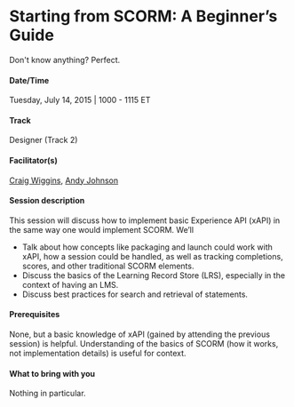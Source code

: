 # Starting from SCORM: A Beginner’s Guide

Don't know anything? Perfect. 

#### Date/Time
Tuesday, July 14, 2015 | 1000 - 1115 ET

#### Track
Designer (Track 2)

#### Facilitator(s)
[Craig Wiggins](https://www.linkedin.com/in/craigwiggins), [Andy Johnson](https://www.linkedin.com/pub/andy-johnson/36/768/50)

#### Session description
This session will discuss how to implement basic Experience API (xAPI) in the same way one would implement SCORM.  We’ll
* Talk about how concepts like packaging and launch could work with xAPI, how a session could be handled, as well as tracking completions, scores, and other traditional SCORM elements.  
* Discuss the basics of the Learning Record Store (LRS), especially in the context of having an LMS.
* Discuss best practices for search and retrieval of statements.

#### Prerequisites 
None, but a basic knowledge of xAPI (gained by attending the previous session) is helpful.  Understanding of the basics of SCORM (how it works, not implementation details) is useful for context.

#### What to bring with you
Nothing in particular.